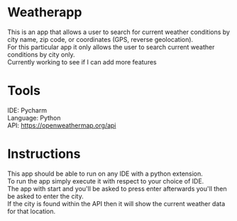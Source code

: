 # Weatherapp
This is an app that allows a user to search for current weather conditions by city name, zip code, or coordinates (GPS, reverse geolocation).<br>
For this particular app it only allows the user to search current weather conditions by city only.<br>
Currently working to see if I can add more features<br>

# Tools
IDE: Pycharm<br>
Language: Python<br>
API: https://openweathermap.org/api

# Instructions
This app should be able to run on any IDE with a python extension.<br>
To run the app simply execute it with respect to your choice of IDE.<br>
The app with start and you'll be asked to press enter afterwards you'll then be asked to enter the city.<br>
If the city is found within the API then it will show the current weather data for that location.<br>
